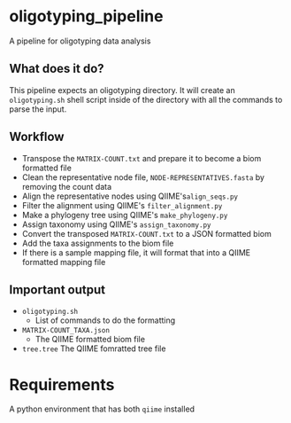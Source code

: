 # oligotyping_pipeline
A pipeline for oligotyping data analysis

## What does it do?
This pipeline expects an oligotyping directory. It will create an `oligotyping.sh`
shell script inside of the directory with all the commands to parse the input.

## Workflow

* Transpose the `MATRIX-COUNT.txt` and prepare it to become a biom formatted file
* Clean the representative node file, `NODE-REPRESENTATIVES.fasta` by removing the count data
* Align the representative nodes using QIIME's`align_seqs.py`
* Filter the alignment using QIIME's `filter_alignment.py`
* Make a phylogeny tree using QIIME's `make_phylogeny.py`
* Assign taxonomy using QIIME's `assign_taxonomy.py`
* Convert the transposed `MATRIX-COUNT.txt` to a JSON formatted biom
* Add the taxa assignments to the biom file
* If there is a sample mapping file, it will format that into a QIIME formatted mapping file

## Important output
* `oligotyping.sh`
    * List of commands to do the formatting
* `MATRIX-COUNT_TAXA.json`
    * The QIIME formatted biom file
* `tree.tree`
    The QIIME fomratted tree file

# Requirements
A python environment that has both `qiime` installed
